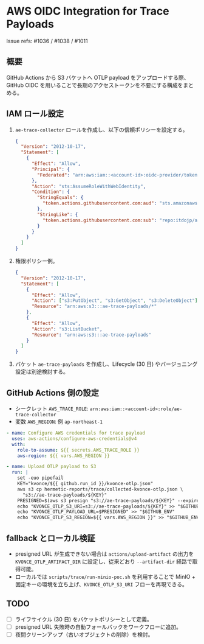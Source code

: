 # AWS OIDC Integration for Trace Payloads

Issue refs: #1036 / #1038 / #1011

## 概要
GitHub Actions から S3 バケットへ OTLP payload をアップロードする際、GitHub OIDC を用いることで長期のアクセストークンを不要にする構成をまとめる。

## IAM ロール設定
1. `ae-trace-collector` ロールを作成し、以下の信頼ポリシーを設定する。
   ```json
   {
     "Version": "2012-10-17",
     "Statement": [
       {
         "Effect": "Allow",
         "Principal": {
           "Federated": "arn:aws:iam::<account-id>:oidc-provider/token.actions.githubusercontent.com"
         },
         "Action": "sts:AssumeRoleWithWebIdentity",
         "Condition": {
           "StringEquals": {
             "token.actions.githubusercontent.com:aud": "sts.amazonaws.com"
           },
           "StringLike": {
             "token.actions.githubusercontent.com:sub": "repo:itdojp/ae-framework:*"
           }
         }
       }
     ]
   }
   ```
2. 権限ポリシー例。
   ```json
   {
     "Version": "2012-10-17",
     "Statement": [
       {
         "Effect": "Allow",
         "Action": ["s3:PutObject", "s3:GetObject", "s3:DeleteObject"],
         "Resource": "arn:aws:s3:::ae-trace-payloads/*"
       },
       {
         "Effect": "Allow",
         "Action": "s3:ListBucket",
         "Resource": "arn:aws:s3:::ae-trace-payloads"
       }
     ]
   }
   ```
3. バケット `ae-trace-payloads` を作成し、Lifecycle (30 日) やバージョニング設定は別途検討する。

## GitHub Actions 側の設定
- シークレット `AWS_TRACE_ROLE`: `arn:aws:iam::<account-id>:role/ae-trace-collector`
- 変数 `AWS_REGION`: 例 `ap-northeast-1`

```yaml
- name: Configure AWS credentials for trace payload
  uses: aws-actions/configure-aws-credentials@v4
  with:
    role-to-assume: ${{ secrets.AWS_TRACE_ROLE }}
    aws-region: ${{ vars.AWS_REGION }}

- name: Upload OTLP payload to S3
  run: |
    set -euo pipefail
    KEY="kvonce/${{ github.run_id }}/kvonce-otlp.json"
    aws s3 cp hermetic-reports/trace/collected-kvonce-otlp.json \
      "s3://ae-trace-payloads/${KEY}"
    PRESIGNED=$(aws s3 presign "s3://ae-trace-payloads/${KEY}" --expires-in 3600)
    echo "KVONCE_OTLP_S3_URI=s3://ae-trace-payloads/${KEY}" >> "$GITHUB_ENV"
    echo "KVONCE_OTLP_PAYLOAD_URL=$PRESIGNED" >> "$GITHUB_ENV"
    echo "KVONCE_OTLP_S3_REGION=${{ vars.AWS_REGION }}" >> "$GITHUB_ENV"
```

## fallback とローカル検証
- presigned URL が生成できない場合は `actions/upload-artifact` の出力を `KVONCE_OTLP_ARTIFACT_DIR` に設定し、従来どおり `--artifact-dir` 経路で取得可能。
- ローカルでは `scripts/trace/run-minio-poc.sh` を利用することで MinIO + 固定キーの環境を立ち上げ、`KVONCE_OTLP_S3_URI` フローを再現できる。

## TODO
- [ ] ライフサイクル (30 日) をバケットポリシーとして定義。
- [ ] presigned URL 失敗時の自動フォールバックをワークフローに追加。
- [ ] 夜間クリーンアップ（古いオブジェクトの削除）を検討。
